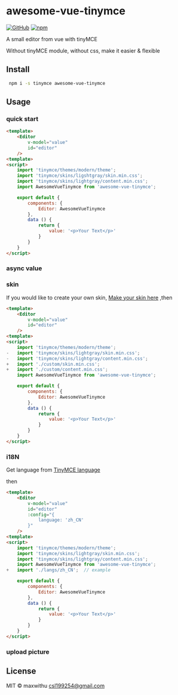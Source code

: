 # awesome-vue-tinymce

[![GitHub](https://img.shields.io/github/license/mashape/apistatus.svg)](https://github.com/MaxWithU/awesome-vue-tinymce)
[![npm](https://img.shields.io/npm/v/awesome-vue-tinymce.svg)](https://www.npmjs.com/package/awesome-vue-tinymce)


A small editor from vue with tinyMCE

Without tinyMCE module, without css, make it easier & flexible

## Install
```bash
 npm i -s tinymce awesome-vue-tinymce
```

## Usage

### quick start

```html
<template>
    <Editor
        v-model="value"
        id="editor"
    />
<template>
<script>
    import 'tinymce/themes/modern/theme';
    import 'tinymce/skins/ligshtgray/skin.min.css';
    import 'tinymce/skins/lightgray/content.min.css';
    import AwesomeVueTinymce from 'awesome-vue-tinymce';

    export default {
        components: {
            Editor: AwesomeVueTinymce
        },
        data () {
            return {
                value: '<p>Your Text</p>'
            }
        }
    }
</script>
```

### async value



### skin
If you would like to create your own skin, [Make your skin here](http://skin.tiny.cloud/) ,then

```html
<template>
    <Editor
        v-model="value"
        id="editor"
    />
<template>
<script>
    import 'tinymce/themes/modern/theme';
-   import 'tinymce/skins/lightgray/skin.min.css';
-   import 'tinymce/skins/lightgray/content.min.css';
+   import './custom/skin.min.css';
+   import './custom/content.min.css';
    import AwesomeVueTinymce from 'awesome-vue-tinymce';

    export default {
        components: {
            Editor: AwesomeVueTinymce
        },
        data () {
            return {
                value: '<p>Your Text</p>'
            }
        }
    }
</script>
```

### i18N

Get language from [TinyMCE language](https://www.tiny.cloud/download/language-packages/) 

then

``` html
<template>
    <Editor
        v-model="value"
        id="editor"
        :config="{
            language: 'zh_CN'
        }"
    />
<template>
<script>
    import 'tinymce/themes/modern/theme';
    import 'tinymce/skins/lightgray/skin.min.css';
    import 'tinymce/skins/lightgray/content.min.css';
    import AwesomeVueTinymce from 'awesome-vue-tinymce';
+   import './langs/zh_CN';  // example

    export default {
        components: {
            Editor: AwesomeVueTinymce
        },
        data () {
            return {
                value: '<p>Your Text</p>'
            }
        }
    }
</script>
```

### upload picture


## License

MIT © maxwithu <csl199254@gmail.com>
